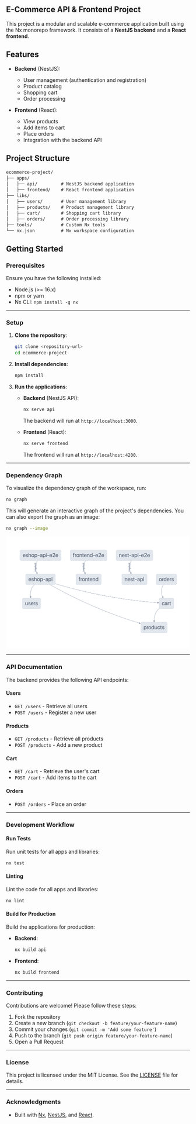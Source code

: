 

## E-Commerce API & Frontend Project

This project is a modular and scalable e-commerce application built using the Nx monorepo framework. It consists of a **NestJS backend** and a **React frontend**.

## Features

- **Backend** (NestJS):
  - User management (authentication and registration)
  - Product catalog
  - Shopping cart
  - Order processing

- **Frontend** (React):
  - View products
  - Add items to cart
  - Place orders
  - Integration with the backend API

## Project Structure

```
ecommerce-project/
├── apps/
│   ├── api/         # NestJS backend application
│   ├── frontend/    # React frontend application
├── libs/
│   ├── users/       # User management library
│   ├── products/    # Product management library
│   ├── cart/        # Shopping cart library
│   ├── orders/      # Order processing library
├── tools/           # Custom Nx tools
└── nx.json          # Nx workspace configuration
```

## Getting Started

### Prerequisites

Ensure you have the following installed:

- Node.js (>= 16.x)
- npm or yarn
- Nx CLI: `npm install -g nx`

---

### Setup

1. **Clone the repository**:
   ```bash
   git clone <repository-url>
   cd ecommerce-project
   ```

2. **Install dependencies**:
   ```bash
   npm install
   ```

3. **Run the applications**:

   - **Backend** (NestJS API):
     ```bash
     nx serve api
     ```
     The backend will run at `http://localhost:3000`.

   - **Frontend** (React):
     ```bash
     nx serve frontend
     ```
     The frontend will run at `http://localhost:4200`.

---

### Dependency Graph

To visualize the dependency graph of the workspace, run:

```bash
nx graph
```

This will generate an interactive graph of the project's dependencies. You can also export the graph as an image:

```bash
nx graph --image
```


![Dependency Graph](/graph.png)

---

### API Documentation

The backend provides the following API endpoints:

#### Users
- `GET /users` - Retrieve all users
- `POST /users` - Register a new user

#### Products
- `GET /products` - Retrieve all products
- `POST /products` - Add a new product

#### Cart
- `GET /cart` - Retrieve the user's cart
- `POST /cart` - Add items to the cart

#### Orders
- `POST /orders` - Place an order

---

### Development Workflow

#### Run Tests
Run unit tests for all apps and libraries:

```bash
nx test
```

#### Linting
Lint the code for all apps and libraries:

```bash
nx lint
```

#### Build for Production
Build the applications for production:

- **Backend**:
  ```bash
  nx build api
  ```

- **Frontend**:
  ```bash
  nx build frontend
  ```

---

### Contributing

Contributions are welcome! Please follow these steps:

1. Fork the repository
2. Create a new branch (`git checkout -b feature/your-feature-name`)
3. Commit your changes (`git commit -m 'Add some feature'`)
4. Push to the branch (`git push origin feature/your-feature-name`)
5. Open a Pull Request

---

### License

This project is licensed under the MIT License. See the [LICENSE](LICENSE) file for details.

---

### Acknowledgments

- Built with [Nx](https://nx.dev/), [NestJS](https://nestjs.com/), and [React](https://reactjs.org/).
  

